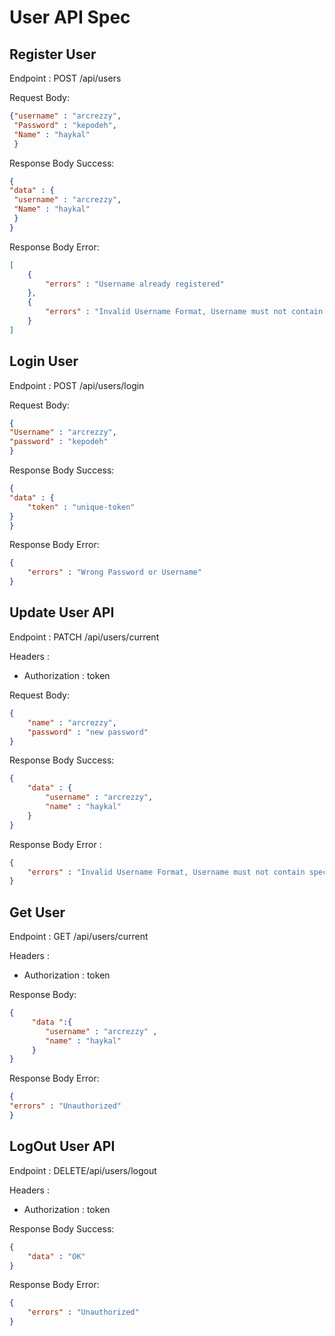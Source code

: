 # User API Spec

## Register User 

Endpoint : POST /api/users

 Request Body: 
 ```json
 {"username" : "arcrezzy",
  "Password" : "kepodeh",
  "Name" : "haykal"
  }
 ```
 Response Body Success: 
 ```json
{
 "data" : {
  "username" : "arcrezzy",
  "Name" : "haykal"
  }
 }
 ```
Response Body Error:
```json
[
    {
        "errors" : "Username already registered"
    },
    {
        "errors" : "Invalid Username Format, Username must not contain special characters."
    }
]
```


## Login User 
Endpoint : POST /api/users/login

Request Body: 

```json
{
"Username" : "arcrezzy",
"password" : "kepodeh"
} 
```

Response Body Success: 

```json
{
"data" : {
    "token" : "unique-token"
}
}
```
Response Body Error:
```json
{
    "errors" : "Wrong Password or Username"
}
```

## Update User API
Endpoint : PATCH /api/users/current

Headers : 
- Authorization : token

Request Body: 
```json
{
    "name" : "arcrezzy", 
    "password" : "new password" 
}
```
Response Body Success: 
```json
{
    "data" : {
        "username" : "arcrezzy",
        "name" : "haykal"
    }
}
```

Response Body Error : 
```json
{
    "errors" : "Invalid Username Format, Username must not contain special characters."
}
```

## Get User 

Endpoint : GET /api/users/current

Headers : 
- Authorization : token

Response Body: 

```json
{
     "data ":{
        "username" : "arcrezzy" ,
        "name" : "haykal"
     }
}
```

Response Body Error: 

```json
{
"errors" : "Unauthorized"
}
```

## LogOut User API

Endpoint : DELETE/api/users/logout

Headers : 
- Authorization : token

Response Body Success: 

```json
{
    "data" : "OK"
}
```

Response Body Error: 

```json
{
    "errors" : "Unauthorized"
}
```